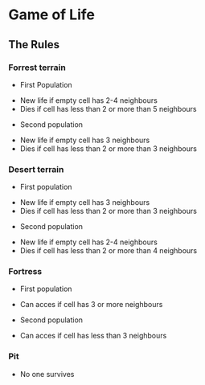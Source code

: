 # Game of Life 

## The Rules

### Forrest terrain
* First Population
- New life if empty cell has 2-4 neighbours
- Dies if cell has less than 2 or more than 5 neighbours

* Second population
- New life if empty cell has 3 neighbours
- Dies if cell has less than 2 or more than 3 neighbours


### Desert terrain
* First population
- New life if empty cell has 3 neighbours
- Dies if cell has less than 2 or more than 3 neighbours

* Second population
- New life if empty cell has 2-4 neighbours
- Dies if cell has less than 2 or more than 4 neighbours

### Fortress
* First population 
- Can acces if cell has 3 or more neighbours

* Second population 
- Can acces if cell has less than 3 neighbours

### Pit
* No one survives